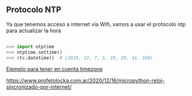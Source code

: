 ## Protocolo NTP

Ya que tenemos acceso a internet vía Wifi, vamos a usar el protocolo ntp para actualizar la hora


```python

>>> import ntptime
>>> ntptime.settime()
>>> rtc.datetime()  # (2019, 12, 7, 5, 19, 20, 41, 160)
```

[Ejemplo para tener en cuenta timezone](https://forum.micropython.org/viewtopic.php?t=5145)

https://www.profetolocka.com.ar/2020/12/16/micropython-reloj-sincronizado-por-internet/